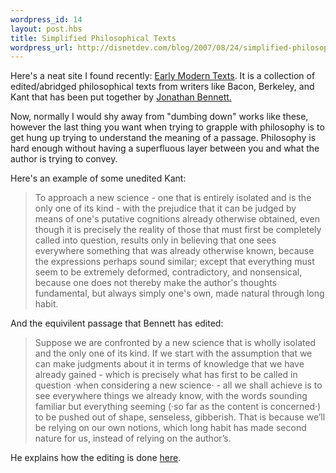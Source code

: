 ```yaml
--- 
wordpress_id: 14
layout: post.hbs
title: Simplified Philosophical Texts
wordpress_url: http://disnetdev.com/blog/2007/08/24/simplified-philosophical-texts/
---
```

Here's a neat site I found recently: <a href="http://www.earlymoderntexts.com/">Early Modern Texts</a>. It is a collection of edited/abridged philosophical texts from writers like Bacon, Berkeley, and Kant that has been put together by <a href="http://www.earlymoderntexts.com/f_jfb.html">Jonathan Bennett.</a>

Now, normally I would shy away from "dumbing down" works like these, however the last thing you want when trying to grapple with philosophy is to get hung up trying to understand the meaning of a passage. Philosophy is hard enough without having a superfluous layer between you and what the author is trying to convey.

Here's an example of some unedited Kant:
<blockquote>To approach a new science - one that is entirely isolated and is the only one of its kind - with the prejudice that it can be judged by means of one's putative cognitions already otherwise obtained, even though it is precisely the reality of those that must first be completely called into question, results only in believing that one sees everywhere something that was already otherwise known, because the expressions perhaps sound similar; except that everything must seem to be extremely deformed, contradictory, and nonsensical, because one does not thereby make the author's thoughts fundamental, but always simply one's own, made natural through long habit.</blockquote>
And the equivilent passage that Bennett has edited:
<blockquote>Suppose we are confronted by a new science that is wholly isolated and the only one of its kind. If we start with the assumption that we can make judgments about it in terms of knowledge that we have already gained - which is precisely what has first to be called in question ·when considering a new science· - all we shall achieve is to see everywhere things we already know, with the words sounding familiar but everything seeming (·so far as the content is concerned·) to be pushed out of shape, senseless, gibberish. That is because we’ll be relying on our own notions, which long habit has made second nature for us, instead of relying on the author’s.</blockquote>
He explains how the editing is done <a href="http://www.earlymoderntexts.com/f_how.html">here</a>.
